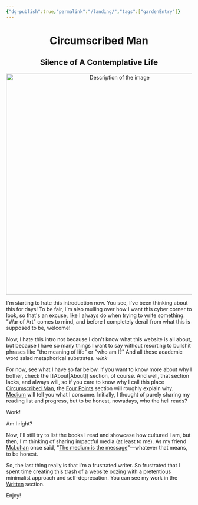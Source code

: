 ```yaml
---
{"dg-publish":true,"permalink":"/landing/","tags":["gardenEntry"]}
---
```



<div style="text-align: center;">
	<h1>Circumscribed Man</h1>
	<h2>Silence of A Contemplative Life</h2>
    <img src="https://i.imgur.com/c6UQ6gN_d.jpg?maxwidth=520&shape=thumb&fidelity=high" alt="Description of the image" width="600" height="600">
</div>

I'm starting to hate this introduction now. You see, I've been thinking about this for days! To be fair, I'm also mulling over how I want this cyber corner to look, so that's an excuse, like I always do when trying to write something. "War of Art" comes to mind, and before I completely derail from what this is supposed to be, welcome!

Now, I hate this intro not because I don't know what this website is all about, but because I have so many things I want to say without resorting to bullshit phrases like "the meaning of life" or "who am I?" And all those academic word salad metaphorical substrates. *wink*

For now, see what I have so far below. If you want to know more about why I bother, check the [[About\|About]] section, of course. And well, that section lacks, and always will, so if you care to know why I call this place [Circumscribed Man][circ_man], the [Four Points][4points] section will roughly explain why. [Medium][medium] will tell you what I consume. Initially, I thought of purely sharing my reading list and progress, but to be honest, nowadays, who the hell reads?

Work!

Am I right?

Now, I'll still try to list the books I read and showcase how cultured I am, but then, I'm thinking of sharing impactful media (at least to me). As my friend [McLuhan][mcluhan] once said, "[The medium is the message][misdam]"—whatever that means, to be honest.

So, the last thing really is that I'm a frustrated writer. So frustrated that I spent time creating this trash of a website oozing with a pretentious minimalist approach and self-deprecation. You can see my work in the [Written][written] section.

Enjoy!



[circ_man]: https://19mwilliams94.github.io/circumscribed_man/
[4points]: https://19mwilliams94.github.io/circumscribed_man/four-points/
[medium]: https://19mwilliams94.github.io/circumscribed_man/Medium/
[mcluhan]: https://en.wikipedia.org/wiki/Marshall_McLuhan
[misdam]: https://en.wikipedia.org/wiki/The_medium_is_the_message
[written]: https://19mwilliams94.github.io/circumscribed_man/written/